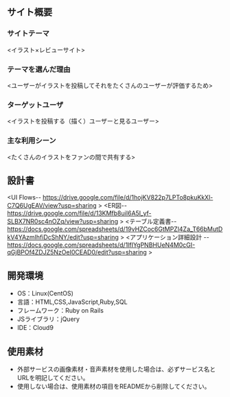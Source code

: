 ## サイト概要
### サイトテーマ
<イラスト×レビューサイト>

### テーマを選んだ理由
<ユーザーがイラストを投稿してそれをたくさんのユーザーが評価するため>

### ターゲットユーザ
<イラストを投稿する（描く）ユーザーと見るユーザー>

### 主な利用シーン
<たくさんのイラストをファンの間で共有する>

## 設計書
<UI Flows-- https://drive.google.com/file/d/1hojKV822p7LPTo8pkuKkXl-C7Q6UgEAV/view?usp=sharing >
<ER図-- https://drive.google.com/file/d/13KMfb8uiI6A5I_yf-SLBX7NR0sc4nOZq/view?usp=sharing >
<テーブル定義書-- https://docs.google.com/spreadsheets/d/19vHZCoc6GtMPZl4Za_T66bMutDkV4YAzmIhfiDcShNY/edit?usp=sharing >
<アプリケーション詳細設計 -- https://docs.google.com/spreadsheets/d/1lfIYgPNBHUeN4M0cGI-qGjBPOf4ZDJZ5NzOeI0CEAD0/edit?usp=sharing >

## 開発環境
- OS：Linux(CentOS)
- 言語：HTML,CSS,JavaScript,Ruby,SQL
- フレームワーク：Ruby on Rails
- JSライブラリ：jQuery
- IDE：Cloud9

## 使用素材
- 外部サービスの画像素材・音声素材を使用した場合は、必ずサービス名とURLを明記してください。
- 使用しない場合は、使用素材の項目をREADMEから削除してください。
